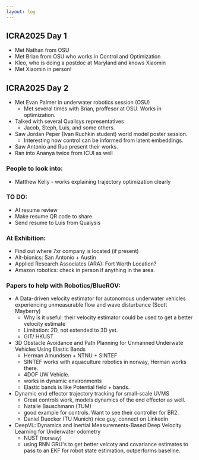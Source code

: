 ```yaml
---
layout: log
---
```


## ICRA2025 Day 1
- Met Nathan from OSU
- Met Brian from OSU who works in Control and Optimization
- Kleo, who is doing a postdoc at Maryland and knows Xiaomin
- Met Xiaomin in person!

## ICRA2025 Day 2

- Met Evan Palmer in underwater robotics session (OSU)
    - Met several times with Brian, proffesor at OSU. Works in optimization.
- Talked with several Qualisys representatives
    - Jacob, Steph, Luis, and some others.
- Saw Jordan Peper (Ivan Ruchkin student) world model poster session.
    - Interesting how control can be informed from latent embeddings.
- Saw Antonio and Ruo present their works.
- Ran into Ananya twice from ICUI as well

### People to look into:
- Matthew Kelly - works explaining trajectory optimization clearly

### TO DO:
- AI resume review
- Make resume QR code to share
- Send resume to Luis from Qualysis

### At Exhibition:
- Find out where 7xr company is located (if present)
- Alt-bionics: San Antonio + Austin
- Applied Research Associates (ARA): Fort Worth Location?
- Amazon robotics: check in person if anything in the area.

### Papers to help with Robotics/BlueROV:
- A Data-driven velocity estimator for autonomous underwater vehicles experiencing unmeasurable flow and wave disturbance (Scott Mayberry)
    - Why is it useful: their velocity estimator could be used to get a better velocity estimate
    - Limitation: 2D, not extended to 3D yet.
    - GIT/ HKUST
- 3D Obstacle Avoidance and Path Planning for Unmanned Underwate Vehicles Using Elastic Bands
    - Herman Amundsen + NTNU + SINTEF
    - SINTEF works with aquaculture robotics in norway, Herman works there.
    - 4DOF UW Vehicle.
    - works in dynamic environments
    - Elastic bands is like Potential field + bands.
- Dynamic end effector trajectory tracking for small-scale UVMS
    - Great controls work, models dynamics of the end effector as well.
    - Natalie Bauschmann (TUM)
    - good example for controls. Want to see their controller for BR2.
    - Daniel Duecker (TU Munich) nice guy, connect on Linkedin
- DeepVL: Dynamics and Inertial Measurements-Based  Deep Velocity Learning for Underwater odometry
    - NUST (norway)
    - using RNN GRU's to get better velcoty and covariance estimates to pass to an EKF for robot state estimation, outperforms baseline.

